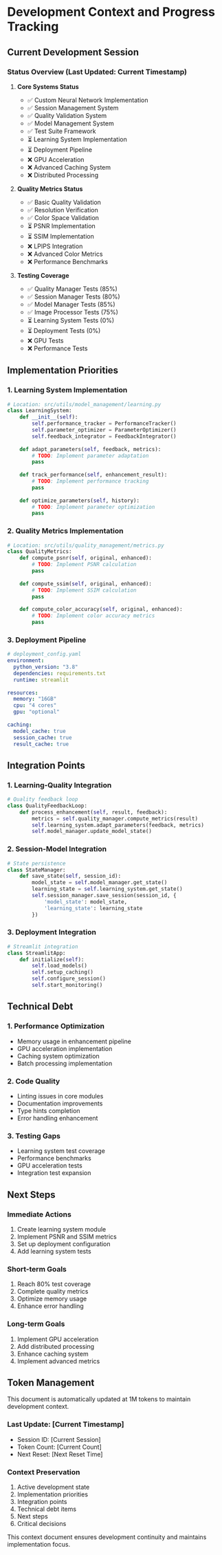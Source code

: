 # Development Context and Progress Tracking

## Current Development Session

### Status Overview (Last Updated: Current Timestamp)

1. **Core Systems Status**
   - ✅ Custom Neural Network Implementation
   - ✅ Session Management System
   - ✅ Quality Validation System
   - ✅ Model Management System
   - ✅ Test Suite Framework
   - ⏳ Learning System Implementation
   - ⏳ Deployment Pipeline
   - ❌ GPU Acceleration
   - ❌ Advanced Caching System
   - ❌ Distributed Processing

2. **Quality Metrics Status**
   - ✅ Basic Quality Validation
   - ✅ Resolution Verification
   - ✅ Color Space Validation
   - ⏳ PSNR Implementation
   - ⏳ SSIM Implementation
   - ❌ LPIPS Integration
   - ❌ Advanced Color Metrics
   - ❌ Performance Benchmarks

3. **Testing Coverage**
   - ✅ Quality Manager Tests (85%)
   - ✅ Session Manager Tests (80%)
   - ✅ Model Manager Tests (85%)
   - ✅ Image Processor Tests (75%)
   - ⏳ Learning System Tests (0%)
   - ⏳ Deployment Tests (0%)
   - ❌ GPU Tests
   - ❌ Performance Tests

## Implementation Priorities

### 1. Learning System Implementation
```python
# Location: src/utils/model_management/learning.py
class LearningSystem:
    def __init__(self):
        self.performance_tracker = PerformanceTracker()
        self.parameter_optimizer = ParameterOptimizer()
        self.feedback_integrator = FeedbackIntegrator()
        
    def adapt_parameters(self, feedback, metrics):
        # TODO: Implement parameter adaptation
        pass
        
    def track_performance(self, enhancement_result):
        # TODO: Implement performance tracking
        pass
        
    def optimize_parameters(self, history):
        # TODO: Implement parameter optimization
        pass
```

### 2. Quality Metrics Implementation
```python
# Location: src/utils/quality_management/metrics.py
class QualityMetrics:
    def compute_psnr(self, original, enhanced):
        # TODO: Implement PSNR calculation
        pass
        
    def compute_ssim(self, original, enhanced):
        # TODO: Implement SSIM calculation
        pass
        
    def compute_color_accuracy(self, original, enhanced):
        # TODO: Implement color accuracy metrics
        pass
```

### 3. Deployment Pipeline
```yaml
# deployment_config.yaml
environment:
  python_version: "3.8"
  dependencies: requirements.txt
  runtime: streamlit
  
resources:
  memory: "16GB"
  cpu: "4 cores"
  gpu: "optional"
  
caching:
  model_cache: true
  session_cache: true
  result_cache: true
```

## Integration Points

### 1. Learning-Quality Integration
```python
# Quality feedback loop
class QualityFeedbackLoop:
    def process_enhancement(self, result, feedback):
        metrics = self.quality_manager.compute_metrics(result)
        self.learning_system.adapt_parameters(feedback, metrics)
        self.model_manager.update_model_state()
```

### 2. Session-Model Integration
```python
# State persistence
class StateManager:
    def save_state(self, session_id):
        model_state = self.model_manager.get_state()
        learning_state = self.learning_system.get_state()
        self.session_manager.save_session(session_id, {
            'model_state': model_state,
            'learning_state': learning_state
        })
```

### 3. Deployment Integration
```python
# Streamlit integration
class StreamlitApp:
    def initialize(self):
        self.load_models()
        self.setup_caching()
        self.configure_session()
        self.start_monitoring()
```

## Technical Debt

### 1. Performance Optimization
- Memory usage in enhancement pipeline
- GPU acceleration implementation
- Caching system optimization
- Batch processing implementation

### 2. Code Quality
- Linting issues in core modules
- Documentation improvements
- Type hints completion
- Error handling enhancement

### 3. Testing Gaps
- Learning system test coverage
- Performance benchmarks
- GPU acceleration tests
- Integration test expansion

## Next Steps

### Immediate Actions
1. Create learning system module
2. Implement PSNR and SSIM metrics
3. Set up deployment configuration
4. Add learning system tests

### Short-term Goals
1. Reach 80% test coverage
2. Complete quality metrics
3. Optimize memory usage
4. Enhance error handling

### Long-term Goals
1. Implement GPU acceleration
2. Add distributed processing
3. Enhance caching system
4. Implement advanced metrics

## Token Management

This document is automatically updated at 1M tokens to maintain development context.

### Last Update: [Current Timestamp]
- Session ID: [Current Session]
- Token Count: [Current Count]
- Next Reset: [Next Reset Time]

### Context Preservation
1. Active development state
2. Implementation priorities
3. Integration points
4. Technical debt items
5. Next steps
6. Critical decisions

This context document ensures development continuity and maintains implementation focus.
